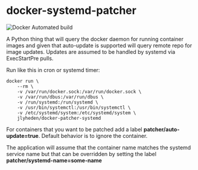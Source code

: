 # docker-systemd-patcher

![Docker Automated build](https://img.shields.io/docker/automated/jlyheden/docker-patcher-systemd.svg)

A Python thing that will query the docker daemon for running container images and given that auto-update is supported will query remote repo for image updates. Updates are assumed to be handled by systemd via ExecStartPre pulls.

Run like this in cron or systemd timer:

```
docker run \
    --rm \
    -v /var/run/docker.sock:/var/run/docker.sock \
    -v /var/run/dbus:/var/run/dbus \
    -v /run/systemd:/run/systemd \
    -v /usr/bin/systemctl:/usr/bin/systemctl \
    -v /etc/systemd/system:/etc/systemd/system \
    jlyheden/docker-patcher-systemd
```

For containers that you want to be patched add a label **patcher/auto-update=true**. Default behavior is to ignore the container.

The application will assume that the container name matches the systemd service name but that can be overridden by setting the label **patcher/systemd-name=some-name**
